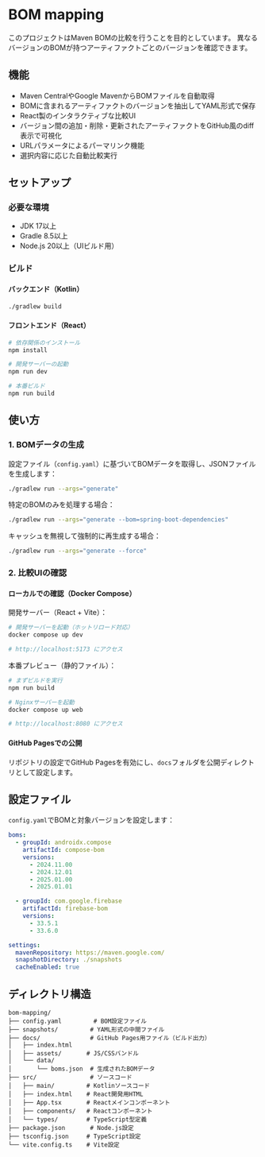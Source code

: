 BOM mapping
=====

このプロジェクトはMaven BOMの比較を行うことを目的としています。
異なるバージョンのBOMが持つアーティファクトごとのバージョンを確認できます。

## 機能

- Maven CentralやGoogle MavenからBOMファイルを自動取得
- BOMに含まれるアーティファクトのバージョンを抽出してYAML形式で保存
- React製のインタラクティブな比較UI
- バージョン間の追加・削除・更新されたアーティファクトをGitHub風のdiff表示で可視化
- URLパラメータによるパーマリンク機能
- 選択内容に応じた自動比較実行

## セットアップ

### 必要な環境
- JDK 17以上
- Gradle 8.5以上
- Node.js 20以上（UIビルド用）

### ビルド

#### バックエンド（Kotlin）
```bash
./gradlew build
```

#### フロントエンド（React）
```bash
# 依存関係のインストール
npm install

# 開発サーバーの起動
npm run dev

# 本番ビルド
npm run build
```

## 使い方

### 1. BOMデータの生成

設定ファイル（`config.yaml`）に基づいてBOMデータを取得し、JSONファイルを生成します：

```bash
./gradlew run --args="generate"
```

特定のBOMのみを処理する場合：
```bash
./gradlew run --args="generate --bom=spring-boot-dependencies"
```

キャッシュを無視して強制的に再生成する場合：
```bash
./gradlew run --args="generate --force"
```

### 2. 比較UIの確認

#### ローカルでの確認（Docker Compose）

開発サーバー（React + Vite）：
```bash
# 開発サーバーを起動（ホットリロード対応）
docker compose up dev

# http://localhost:5173 にアクセス
```

本番プレビュー（静的ファイル）：
```bash
# まずビルドを実行
npm run build

# Nginxサーバーを起動
docker compose up web

# http://localhost:8080 にアクセス
```

#### GitHub Pagesでの公開
リポジトリの設定でGitHub Pagesを有効にし、`docs`フォルダを公開ディレクトリとして設定します。

## 設定ファイル

`config.yaml`でBOMと対象バージョンを設定します：

```yaml
boms:
  - groupId: androidx.compose
    artifactId: compose-bom
    versions:
      - 2024.11.00
      - 2024.12.01
      - 2025.01.00
      - 2025.01.01

  - groupId: com.google.firebase
    artifactId: firebase-bom
    versions:
      - 33.5.1
      - 33.6.0

settings:
  mavenRepository: https://maven.google.com/
  snapshotDirectory: ./snapshots
  cacheEnabled: true
```

## ディレクトリ構造

```
bom-mapping/
├── config.yaml         # BOM設定ファイル
├── snapshots/         # YAML形式の中間ファイル
├── docs/              # GitHub Pages用ファイル（ビルド出力）
│   ├── index.html
│   ├── assets/       # JS/CSSバンドル
│   └── data/
│       └── boms.json  # 生成されたBOMデータ
├── src/               # ソースコード
│   ├── main/         # Kotlinソースコード
│   ├── index.html    # React開発用HTML
│   ├── App.tsx       # Reactメインコンポーネント
│   ├── components/   # Reactコンポーネント
│   └── types/        # TypeScript型定義
├── package.json       # Node.js設定
├── tsconfig.json     # TypeScript設定
└── vite.config.ts    # Vite設定
```
